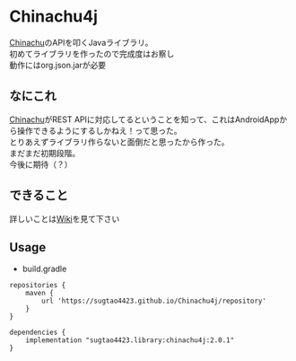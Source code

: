 # Chinachu4j
[Chinachu](https://github.com/kanreisa/Chinachu/)のAPIを叩くJavaライブラリ。  
初めてライブラリを作ったので完成度はお察し  
動作にはorg.json.jarが必要

## なにこれ
[Chinachu](https://github.com/kanreisa/Chinachu/)がREST APIに対応してるということを知って、これはAndroidAppから操作できるようにするしかねえ！って思った。  
とりあえずライブラリ作らないと面倒だと思ったから作った。  
まだまだ初期段階。  
今後に期待（？）

## できること
詳しいことは[Wiki](https://github.com/sugtao4423/Chinachu4j/wiki)を見て下さい

## Usage

* build.gradle

```
repositories {
    maven {
        url 'https://sugtao4423.github.io/Chinachu4j/repository'
    }
}

dependencies {
    implementation "sugtao4423.library:chinachu4j:2.0.1"
}
```
